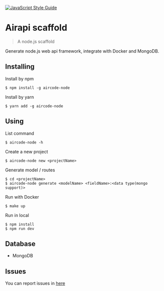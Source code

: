[![JavaScript Style Guide](https://img.shields.io/badge/code_style-standard-brightgreen.svg)](https://standardjs.com)

# Airapi scaffold
> A node.js scaffold

Generate node.js web api framework, integrate with Docker and MongoDB.


## Installing
Install by npm
```shell
$ npm install -g aircode-node
```

Install by yarn
```shell
$ yarn add -g aircode-node
```

## Using

List command
```shell
$ aircode-node -h
```

Create a new project
```shell
$ aircode-node new <projectName>
```

Generate model / routes
```shell
$ cd <projectName>
$ aircode-node generate <modelName> <fieldName>:<data type(mongo support)>
```

Run with Docker
```shell
$ make up
```

Run in local
```shell
$ npm install
$ npm run dev
```

## Database
- MongoDB

## Issues

You can report issues in [here](https://github.com/ACOTeam/aircode-node/issues)
